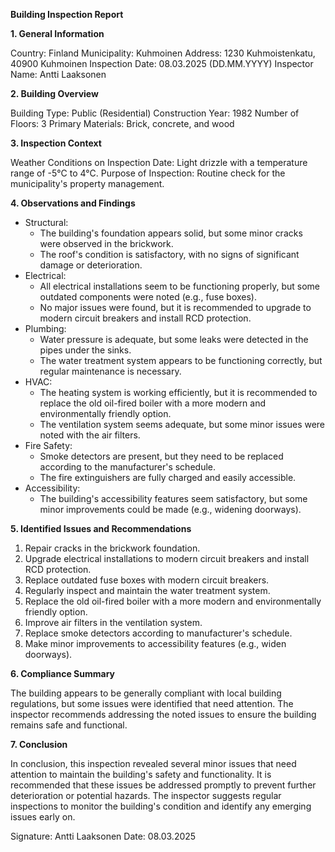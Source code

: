 **Building Inspection Report**

**1. General Information**

Country: Finland
Municipality: Kuhmoinen
Address: 1230 Kuhmoistenkatu, 40900 Kuhmoinen
Inspection Date: 08.03.2025 (DD.MM.YYYY)
Inspector Name: Antti Laaksonen

**2. Building Overview**

Building Type: Public (Residential)
Construction Year: 1982
Number of Floors: 3
Primary Materials: Brick, concrete, and wood

**3. Inspection Context**

Weather Conditions on Inspection Date: Light drizzle with a temperature range of -5°C to 4°C.
Purpose of Inspection: Routine check for the municipality's property management.

**4. Observations and Findings**

* Structural:
	+ The building's foundation appears solid, but some minor cracks were observed in the brickwork.
	+ The roof's condition is satisfactory, with no signs of significant damage or deterioration.
* Electrical:
	+ All electrical installations seem to be functioning properly, but some outdated components were noted (e.g., fuse boxes).
	+ No major issues were found, but it is recommended to upgrade to modern circuit breakers and install RCD protection.
* Plumbing:
	+ Water pressure is adequate, but some leaks were detected in the pipes under the sinks.
	+ The water treatment system appears to be functioning correctly, but regular maintenance is necessary.
* HVAC:
	+ The heating system is working efficiently, but it is recommended to replace the old oil-fired boiler with a more modern and environmentally friendly option.
	+ The ventilation system seems adequate, but some minor issues were noted with the air filters.
* Fire Safety:
	+ Smoke detectors are present, but they need to be replaced according to the manufacturer's schedule.
	+ The fire extinguishers are fully charged and easily accessible.
* Accessibility:
	+ The building's accessibility features seem satisfactory, but some minor improvements could be made (e.g., widening doorways).

**5. Identified Issues and Recommendations**

1. Repair cracks in the brickwork foundation.
2. Upgrade electrical installations to modern circuit breakers and install RCD protection.
3. Replace outdated fuse boxes with modern circuit breakers.
4. Regularly inspect and maintain the water treatment system.
5. Replace the old oil-fired boiler with a more modern and environmentally friendly option.
6. Improve air filters in the ventilation system.
7. Replace smoke detectors according to manufacturer's schedule.
8. Make minor improvements to accessibility features (e.g., widen doorways).

**6. Compliance Summary**

The building appears to be generally compliant with local building regulations, but some issues were identified that need attention. The inspector recommends addressing the noted issues to ensure the building remains safe and functional.

**7. Conclusion**

In conclusion, this inspection revealed several minor issues that need attention to maintain the building's safety and functionality. It is recommended that these issues be addressed promptly to prevent further deterioration or potential hazards. The inspector suggests regular inspections to monitor the building's condition and identify any emerging issues early on.

Signature: Antti Laaksonen
Date: 08.03.2025